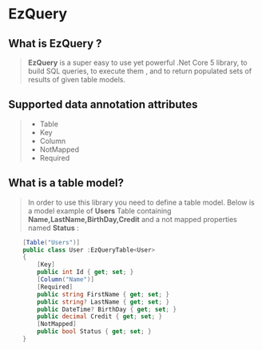 # EzQuery
## What is EzQuery ?
 > __EzQuery__  is a  super easy to use  yet powerful .Net Core 5 library,
 to build SQL queries, to execute them , and to return populated sets of results of given
 table models.

## Supported data annotation attributes
>- Table
>- Key
>- Column
>- NotMapped
>- Required
## What is a table model?
>In order to use this library you need to define a table model.
>Below is a model example of **Users** Table containing **Name,LastName,BirthDay,Credit** and a not mapped properties named **Status** :

```csharp
    [Table("Users")]
    public class User :EzQueryTable<User>
    {
        [Key]
        public int Id { get; set; }
        [Column("Name")]
        [Required]
        public string FirstName { get; set; }
        public string? LastName { get; set; }
        public DateTime? BirthDay { get; set; }
        public decimal Credit { get; set; }
        [NotMapped]
        public bool Status { get; set; }
    }
```